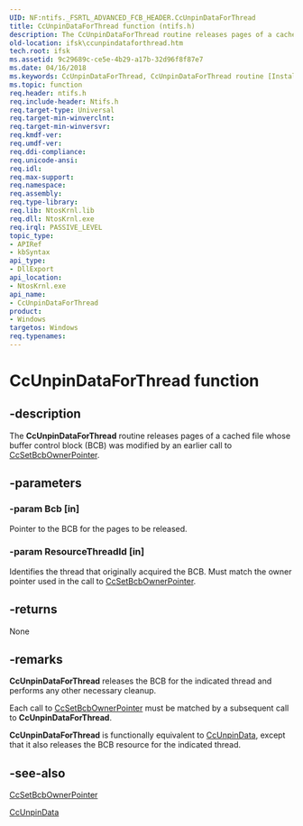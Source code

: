 ```yaml
---
UID: NF:ntifs._FSRTL_ADVANCED_FCB_HEADER.CcUnpinDataForThread
title: CcUnpinDataForThread function (ntifs.h)
description: The CcUnpinDataForThread routine releases pages of a cached file whose buffer control block (BCB) was modified by an earlier call to CcSetBcbOwnerPointer.
old-location: ifsk\ccunpindataforthread.htm
tech.root: ifsk
ms.assetid: 9c29689c-ce5e-4b29-a17b-32d96f8f87e7
ms.date: 04/16/2018
ms.keywords: CcUnpinDataForThread, CcUnpinDataForThread routine [Installable File System Drivers], ccref_71102887-ef3b-44b1-8b1f-e2b07dea3392.xml, ifsk.ccunpindataforthread, ntifs/CcUnpinDataForThread
ms.topic: function
req.header: ntifs.h
req.include-header: Ntifs.h
req.target-type: Universal
req.target-min-winverclnt: 
req.target-min-winversvr: 
req.kmdf-ver: 
req.umdf-ver: 
req.ddi-compliance: 
req.unicode-ansi: 
req.idl: 
req.max-support: 
req.namespace: 
req.assembly: 
req.type-library: 
req.lib: NtosKrnl.lib
req.dll: NtosKrnl.exe
req.irql: PASSIVE_LEVEL
topic_type:
- APIRef
- kbSyntax
api_type:
- DllExport
api_location:
- NtosKrnl.exe
api_name:
- CcUnpinDataForThread
product:
- Windows
targetos: Windows
req.typenames: 
---
```


# CcUnpinDataForThread function


## -description


The <b>CcUnpinDataForThread</b> routine releases pages of a cached file whose buffer control block (BCB) was modified by an earlier call to <a href="https://msdn.microsoft.com/library/windows/hardware/ff539207">CcSetBcbOwnerPointer</a>.


## -parameters




### -param Bcb [in]

Pointer to the BCB for the pages to be released.


### -param ResourceThreadId [in]

Identifies the thread that originally acquired the BCB. Must match the owner pointer used in the call to <a href="https://msdn.microsoft.com/library/windows/hardware/ff539207">CcSetBcbOwnerPointer</a>.


## -returns



None




## -remarks



<b>CcUnpinDataForThread</b> releases the BCB for the indicated thread and performs any other necessary cleanup.

Each call to <a href="https://msdn.microsoft.com/library/windows/hardware/ff539207">CcSetBcbOwnerPointer</a> must be matched by a subsequent call to <b>CcUnpinDataForThread</b>.

<b>CcUnpinDataForThread</b> is functionally equivalent to <a href="https://msdn.microsoft.com/library/windows/hardware/ff539228">CcUnpinData</a>, except that it also releases the BCB resource for the indicated thread.




## -see-also




<a href="https://msdn.microsoft.com/library/windows/hardware/ff539207">CcSetBcbOwnerPointer</a>



<a href="https://msdn.microsoft.com/library/windows/hardware/ff539228">CcUnpinData</a>
 

 

